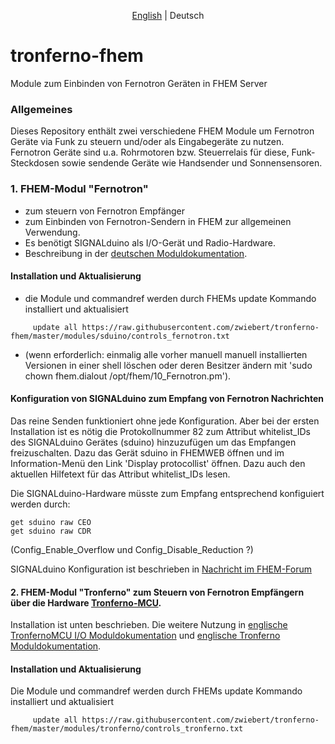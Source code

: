 ﻿<p align="center">
   <a href="README.md">English</a> |
    <span>Deutsch</span>
</p>

# tronferno-fhem

Module zum Einbinden von Fernotron Geräten in FHEM Server

### Allgemeines

Dieses Repository enthält zwei verschiedene FHEM Module um Fernotron Geräte via Funk zu steuern und/oder als Eingabegeräte zu nutzen. Fernotron Geräte sind u.a. Rohrmotoren bzw. Steuerrelais für diese, Funk-Steckdosen sowie sendende Geräte wie Handsender und Sonnensensoren.


### 1.  FHEM-Modul "Fernotron"

 * zum steuern von Fernotron Empfänger
 * zum Einbinden von Fernotron-Sendern in FHEM zur allgemeinen Verwendung.
 * Es benötigt SIGNALduino als I/O-Gerät und Radio-Hardware.
 * Beschreibung in der  [deutschen Moduldokumentation](doc/sduino_fernotron_de.pod). 

#### Installation und Aktualisierung

 * die Module und commandref werden durch FHEMs update Kommando installiert und aktualisiert

```
     update all https://raw.githubusercontent.com/zwiebert/tronferno-fhem/master/modules/sduino/controls_fernotron.txt
```

 * (wenn erforderlich: einmalig alle vorher manuell manuell installierten Versionen in einer shell löschen oder deren Besitzer ändern mit 'sudo chown fhem.dialout /opt/fhem/10_Fernotron.pm').


#### Konfiguration von SIGNALduino zum Empfang von Fernotron Nachrichten
Das reine Senden funktioniert ohne jede Konfiguration. Aber bei der ersten Installation ist es nötig die Protokollnummer 82 zum Attribut whitelist_IDs des SIGNALduino Gerätes (sduino) hinzuzufügen um das Empfangen freizuschalten. Dazu das Gerät sduino in FHEMWEB öffnen und im Information-Menü den Link 'Display protocollist' öffnen. Dazu auch den aktuellen Hilfetext für das Attribut whitelist_IDs lesen.

Die SIGNALduino-Hardware müsste zum Empfang entsprechend konfiguiert werden durch:
```
get sduino raw CEO
get sduino raw CDR
```
(Config_Enable_Overflow und Config_Disable_Reduction ?)

SIGNALduino Konfiguration ist beschrieben in [Nachricht im FHEM-Forum](https://forum.fhem.de/index.php/topic,82379.msg744554.html#msg744554)



#### 2.  FHEM-Modul "Tronferno" zum Steuern von Fernotron Empfängern über die Hardware [Tronferno-MCU](https://github.com/zwiebert/tronferno-mcu).
Installation ist unten beschrieben. Die weitere Nutzung in [englische TronfernoMCU I/O Moduldokumentation](doc/tronferno_mcu.pod) und  [englische Tronferno Moduldokumentation](doc/tronferno.pod).

#### Installation und Aktualisierung

 Die Module und commandref werden durch FHEMs update Kommando installiert und aktualisiert

```
     update all https://raw.githubusercontent.com/zwiebert/tronferno-fhem/master/modules/tronferno/controls_tronferno.txt
```

